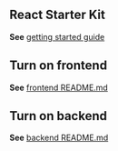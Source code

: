 ## React Starter Kit
**See** [getting started guide](./docs/getting-started.md)

## Turn on frontend
**See** [frontend README.md](./docs/getting-started.md)

## Turn on backend
**See** [backend README.md](./server/README.md)
